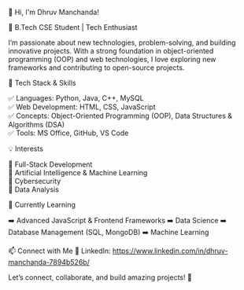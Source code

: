 👋 Hi, I'm Dhruv Manchanda!

🚀 B.Tech CSE Student | Tech Enthusiast

I’m passionate about new technologies, problem-solving, and building innovative projects. With a strong foundation in object-oriented programming (OOP) and web technologies, I love exploring new frameworks and contributing to open-source projects.


🔧 Tech Stack & Skills

✅ Languages: Python, Java, C++, MySQL         
✅ Web Development: HTML, CSS, JavaScript          
✅ Concepts: Object-Oriented Programming (OOP), Data Structures & Algorithms (DSA)              
✅ Tools: MS Office, GitHub, VS Code


💡 Interests

🔹 Full-Stack Development                                                                                              
🔹 Artificial Intelligence & Machine Learning                                                                            
🔹 Cybersecurity                                                                                                              
🔹 Data Analysis                                                                        


🌱 Currently Learning

➡️ Advanced JavaScript & Frontend Frameworks
➡️ Data Science
➡️ Database Management (SQL, MongoDB)
➡️ Machine Learning


📫 Connect with Me
📌 LinkedIn: https://www.linkedin.com/in/dhruv-manchanda-7894b526b/


Let’s connect, collaborate, and build amazing projects! 🚀

<!---
DhruvManchanda03/DhruvManchanda03 is a ✨ special ✨ repository because its `README.md` (this file) appears on your GitHub profile.
You can click the Preview link to take a look at your changes.
--->
